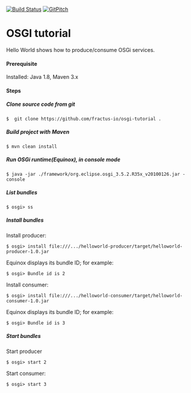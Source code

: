[![Build Status](https://travis-ci.org/fractus-io/osgi-tutorial.svg?branch=master)](https://travis-ci.org/fractus-io)
[![GitPitch](https://gitpitch.com/assets/badge.svg)](https://gitpitch.com/fractus-io/osgi-tutorial/master?grs=github&t=white)

# OSGI tutorial


Hello World shows how to produce/consume OSGi services.

#### Prerequisite

Installed:  Java 1.8, Maven 3.x

#### Steps

##### Clone source code from git
```
$  git clone https://github.com/fractus-io/osgi-tutorial .
```

##### Build project with Maven
```
$ mvn clean install
```

##### Run OSGi runtime(Equinox), in console mode
```
$ java -jar ./framework/org.eclipse.osgi_3.5.2.R35x_v20100126.jar -console
```

##### List bundles
```
$ osgi> ss
```

##### Install bundles

Install producer:
```
$ osgi> install file:///.../helloworld-producer/target/helloworld-producer-1.0.jar
```

Equinox displays its bundle ID; for example:
```
$ osgi> Bundle id is 2
```

Install consumer:
```
$ osgi> install file:///.../helloworld-consumer/target/helloworld-consumer-1.0.jar
```

Equinox displays its bundle ID; for example:
```
$ osgi> Bundle id is 3
```

##### Start bundles

Start producer
```
$ osgi> start 2
```

Start consumer:
```
$ osgi> start 3
```




